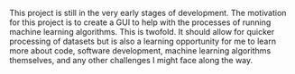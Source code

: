This project is still in the very early stages of development. The motivation for this project is to create a GUI to help with the processes of running machine learning algorithms. This is twofold. It should allow for quicker processing of datasets but is also a learning opportunity for me to learn more about code, software development, machine learning algorithms themselves, and any other challenges I might face along the way.
